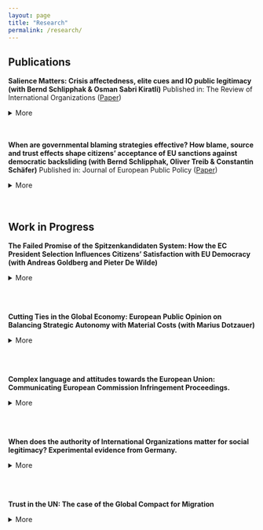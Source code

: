 ```yaml
---
layout: page
title: "Research"
permalink: /research/
---
```


## Publications

**Salience Matters: Crisis affectedness, elite cues and IO public legitimacy (with Bernd Schlipphak & Osman Sabri Kiratli)**
Published in: The Review of International Organizations ([Paper](https://link.springer.com/article/10.1007/s11558-021-09452-y))
<details>
<summary>More</summary>
What effects do international crises have on the public legitimacy of International Organizations (IOs)? It might be the case that such crises make issue-relevant IOs more relevant. As a result, the public legitimacy of those IOs becomes more dependent on citizens’ crisis-induced worries, leading to a more positive view of those IOs. Additionally, as the higher salience also leads to higher levels of elite communication regarding IOs, elite blaming of the IOs during crises results in direct negative effects on public legitimacy beliefs on IOs. Finally, both the valence and content of the elite discourse additionally moderate the positive effects of crisis-induced worries. Implementing survey experiments on public legitimacy beliefs on the WHO during the COVID-19 crisis with about 4400 respondents in Austria, Germany and Turkey, we find preliminary evidence for these expectations
</details>
<br/><br/>

**When are governmental blaming strategies effective? How blame, source and trust effects shape citizens’ acceptance of EU sanctions against democratic backsliding (with Bernd Schlipphak, Oliver Treib & Constantin Schäfer)**
Published in: Journal of European Public Policy ([Paper](https://www.tandfonline.com/doi/full/10.1080/13501763.2022.2102671))
<details>
<summary>More</summary>
Under what conditions do citizens consider external sanctions against their country to be appropriate? Based on the literature on blame shifting, we argue that citizens should become less likely to support external sanctions if their government defends itself, especially if it seeks to shift the blame to the external actors (blame effect). However, this effect may be moderated by which actor identifies and claims the norm violation (source effect) and by whether citizens trust their government (trust effect). We test our expectations by conducting a survey experiment on EU sanctions against democratic backsliding in six countries (n = 12,000). Our results corroborate the blame and source effects, but disconfirm the trust effect. These findings have important implications for the literatures on blame shifting and external sanctions as well as for how the EU and other International Organizations should design their sanctioning mechanisms.
</details>
<br/><br/>


## Work in Progress


**The Failed Promise of the Spitzenkandidaten System: How the EC President Selection Influences Citizens’ Satisfaction with EU Democracy (with Andreas Goldberg and Pieter De Wilde)**
<details>
<summary>More</summary>
The European Union, and even more so the European Parliament (EP), is facing an ongoing institutional and political legitimacy challenge. In this context, the 2014 European elections marked a decisive step towards bringing the EU closer to its citizens by increasing the personalization of EU politics. Following the slogan ‘this time it’s different’, the idea was that the ‘winning’ lead candidate of the EP elections would become the new President of the European Commission (EC), the so-called Spitzenkandidaten process. While this expectation was fulfilled in 2014, the selection of von der Leyen as EC President after the 2019 EP elections neglected this process.
In this paper, we first examine the extent to which this overruling of the Spitzenkandidaten system by the member states has affected people's satisfaction with the Spitzenkandidaten process and EU democracy more broadly. We take advantage of an `unexpected event during survey design' by using a panel wave data collection (from 10 EU member states) that was in the field when the (unexpected) selection of von der Leyen took place. Second, we examine how the (failed) Spitzenkandidaten process can be salvaged in order to increase citizens' satisfaction with EU democracy. We focus on two aspects, namely the earlier involvement of citizens through a primary system to select potential Spitzenkandidaten and the binding nature of the EP elections result to determine the EC President. To this end, we collect original experimental data (in 5 member states) in early 2024 in the run-up to the next EP elections. 

</details>

<br/><br/>

**Cutting Ties in the Global Economy: European Public Opinion on Balancing Strategic Autonomy with Material Costs (with Marius Dotzauer)**
<details>
<summary>More</summary>

How do voters in liberal market economies perceive the growing geopolitical tensions in the global economy? We argue that people face a dilemma between reducing critical dependencies from strategic competitors and avoiding material costs caused by geopolitical strategies. People might support their government’s decision to cut ties with a competing power, when prompted that independence from potentially hostile countries is important to advance strategic autonomy. Realizing that the desire of greater independence will produce significant costs might reduce peoples’ support for economic hard play. We examine these theoretical arguments in the context of the relationship between various European countries and China. We collect original observational survey data in five European countries and conduct survey experiments to test how people deal with the trade-offs between greater independence and its’ material repercussions, using trade in security-relevant high-tech products as an example. The paper contributes to a growing literature on geoeconomics by clarifying how domestic constituencies perceive ongoing efforts to reorganize global economic relations. 
</details>

<br/><br/>


**Complex language and attitudes towards the European Union: Communicating European Commission Infringement Proceedings.**
<details>
<summary>More</summary>

The European Union is the supranational institution with the most influence on national politics and one of the most publicly criticized. Faced with this increasing pressure, the EU needs to legitimize its’ actions to the general public. However, one crucial barrier to these attempts is the inherent difficulty of communicating the often highly technical decisions of the European Commission. As a result, communication attempts of the European Commission are exceedingly complex. What are the effects of this complex messaging on attitudes towards decisions of the European Commission? In a preregistered survey experiment (N=1200), I expose respondents to messages by the European Commission in both the original version and in a less complex but otherwise equivalent version. The results show that infringement procedures against Germany instigated by the European Commission are more likely to be accepted by german citizens when they are communicated in easy-to-understand language. Investigating the mechanisms behind that effect, I find that easier messaging is particularly effective for supporters of the European Union and for those interested in politics. 
</details>

<br/><br/>

**When does the authority of International Organizations matter for social legitimacy? Experimental evidence from Germany.**
<details>
<summary>More</summary>
To explain the recent public contestation of International Organizations (IOs), researchers have often looked for micro-level explanations. Research has demonstrated that various factors influence attitudes towards IOs, ranging from characteristics of IOs themselves and the consequences of IO activity to contestation by political elites. However, citizens have very little ability or motivation to engage with information about these abstract issues. Instead, they might rely more on simple heuristics and rely on feelings of generalized trust or perceived familiarity of an institution. I argue that the effects of the proposed explanatory factors are conditional on individual psychological characteristics. I conducted a factorial survey experiment using a large sample of the German population (N=958), exposing participants to multiple fictitious IOs, their basic features, and domestic political elites’ reactions. Contrary to previous work on the effect of high international authority on individual attitudes, I find that German citizens do respond to information about international authority even in the presence of strong party cues. Moreover, these effects are more substantial for respondents motivated to engage in reflective reasoning. The results suggest that citizens can hold differentiated beliefs about IOs and do not always fall back on heuristic shortcuts.
</details>

<br/><br/>

**Trust in the UN: The case of the Global Compact for Migration**
<details>
<summary>More</summary>
The Global Compact for Migration has been one of the most hotly debated UN agreements in recent years. Despite being a non-binding agreement, it generated strong opposition both from some governments (such as the United States and Hungary) and from domestic actors (right-wing parties in European democracies). A key argument from opponents of the GCM was the perceived reduction of national sovereignty caused by the agreement. Using the timing of interviews as a quasi-randomization strategy, I demonstrate that the discussions around the agreement had a negative effect on trust towards the UN in Germany. In order to understand, if the design of the agreement could have caused that shift, I conduct a representative survey experiment in Germany. I show that, suprisingly, a binding GCM could have led to *increased* support. Together, my results indicate that increasing international authority can lead to higher trust in IOs.
</details>

<br/><br/>

